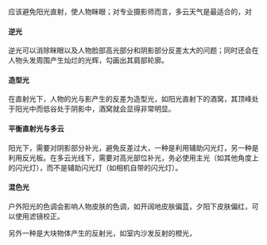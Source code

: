 应该避免阳光直射，使人物眯眼；对专业摄影师而言，多云天气是最适合的，对

#### 逆光

逆光可以消除眯眼以及人物脸部高光部分和阴影部分反差太大的问题；同时还会在人物头发周围产生灿烂的光辉，勾画出其肩部轮廓。

#### 造型光

在直射光下，人物的光与影产生的反差为造型光，如阳光直射下的酒窝，其顶峰处于阳光中而低谷处于阴影中，酒窝就会显得非常明显。

#### 平衡直射光与多云

阳光下，需要对阴影部分补光，避免反差过大，一种是利用辅助闪光灯，另一种是利用反光板。在多云光线下，需要对高光部位补光，务必使用主光（如其他角度上的闪光灯），而不是辅助闪光灯（如相机自带的闪光灯）。

#### 混色光

户外阳光的色调会影响人物皮肤的色调，如开阔地皮肤偏蓝，夕阳下皮肤偏红，可以使用滤镜校正。

另外一种是大块物体产生的反射光，如室内沙发反射的橙光，